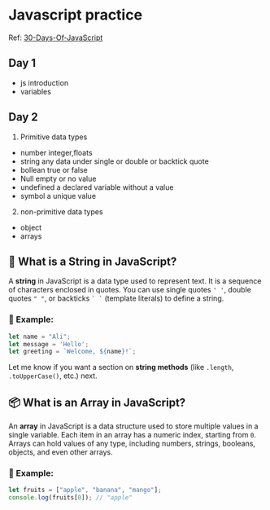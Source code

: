 # Javascript practice
Ref: [30-Days-Of-JavaScript](https://github.com/Asabeneh/30-Days-Of-JavaScript)
## Day 1
- js introduction
- variables

 ## Day 2
1. Primitive data types
- number integer,floats
- string any data under single or double or backtick quote 
- bollean true or false
- Null empty or no value
- undefined a declared variable without a value
- symbol a unique value
2. non-primitive data types
- object
- arrays
## 📘 What is a String in JavaScript?

A **string** in JavaScript is a data type used to represent text. It is a sequence of characters enclosed in quotes. You can use single quotes `' '`, double quotes `" "`, or backticks `` ` ` `` (template literals) to define a string.

### 🔹 Example:
```javascript
let name = "Ali";
let message = 'Hello';
let greeting = `Welcome, ${name}!`;
```

Let me know if you want a section on **string methods** (like `.length`, `.toUpperCase()`, etc.) next.
## 📦 What is an Array in JavaScript?

An **array** in JavaScript is a data structure used to store multiple values in a single variable. Each item in an array has a numeric index, starting from `0`. Arrays can hold values of any type, including numbers, strings, booleans, objects, and even other arrays.

### 🔹 Example:
```javascript
let fruits = ["apple", "banana", "mango"];
console.log(fruits[0]); // "apple"






